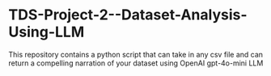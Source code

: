 # TDS-Project-2--Dataset-Analysis-Using-LLM
This repository contains a python script that can take in any csv file and can return a compelling narration of your dataset using OpenAI gpt-4o-mini LLM
